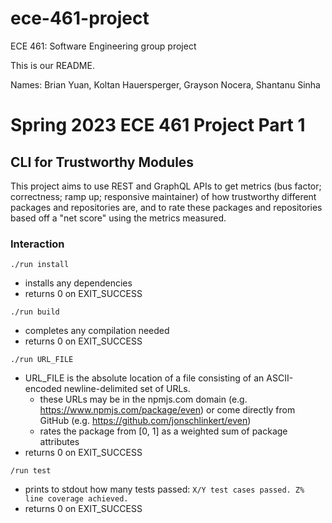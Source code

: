 # ece-461-project
ECE 461: Software Engineering group project

This is our README.

Names:
Brian Yuan,
Koltan Hauersperger, 
Grayson Nocera,
Shantanu Sinha


# Spring 2023 ECE 461 Project Part 1
## CLI for Trustworthy Modules
This project aims to use REST and GraphQL APIs to get metrics (bus factor; correctness; ramp up; responsive maintainer) of how trustworthy different packages and repositories are, and to rate these packages and repositories based off a "net score" using the metrics measured.

### Interaction

```./run install```
- installs any dependencies
- returns 0 on EXIT_SUCCESS

```./run build ```
- completes any compilation needed
- returns 0 on EXIT_SUCCESS

```./run URL_FILE```
- URL_FILE is the absolute location of a file consisting of an ASCII-encoded newline-delimited set of URLs.
    - these URLs may be in the npmjs.com domain (e.g. https://www.npmjs.com/package/even) or come directly from GitHub (e.g. https://github.com/jonschlinkert/even)
    - rates the package from [0, 1] as a weighted sum of package attributes
- returns 0 on EXIT_SUCCESS

```/run test```
- prints to stdout how many tests passed: `X/Y test cases passed. Z% line coverage achieved.`
- returns 0 on EXIT_SUCCESS


